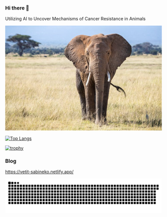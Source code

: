  ### Hi there 👋
 Utilizing AI to Uncover Mechanisms of Cancer Resistance in Animals

 ![ゾウ](https://github.com/MinamiNaoya/MinamiNaoya/blob/main/african-elephant.jpg)


[![Top Langs](https://github-readme-stats.vercel.app/api/top-langs/?username=MinamiNaoya&layout=compact&hide=html,css,Roff,CMake,Makefile,jupyter%20notebook)](https://github.com/anuraghazra/github-readme-stats)



[![trophy](https://github-profile-trophy.vercel.app/?username=MinamiNaoya)](https://github.com/ryo-ma/github-profile-trophy)


### Blog
https://vetit-sabineko.netlify.app/

<picture>
 <sorce media="(prefers-color-scheme: dark)" srcset="https://raw.githubusercontent.com/MinamiNaoya/MinamiNaoya/output/github-contribution-grid-snake-dark.svg"></sorce>
 <sorce media="(prefers-color-scheme: light)" srcset="https://raw.githubusercontent.com/MinamiNaoya/MinamiNaoya/output/github-contribution-grid-snake.svg"></sorce>
 <img alt="githun contribution grid snake animation" src="https://raw.githubusercontent.com/MinamiNaoya/MinamiNaoya/output/github-contribution-grid-snake.svg">
</picture>
